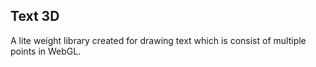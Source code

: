 ## Text 3D

A lite weight library created for drawing text which is consist of multiple points in WebGL.